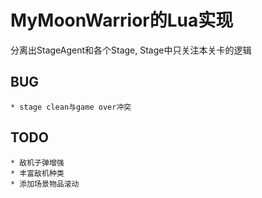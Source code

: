 # MyMoonWarrior的Lua实现 #

分离出StageAgent和各个Stage, Stage中只关注本关卡的逻辑

## BUG ##
    * stage clean与game over冲突

## TODO ##
    * 敌机子弹增强
    * 丰富敌机种类
    * 添加场景物品滚动
